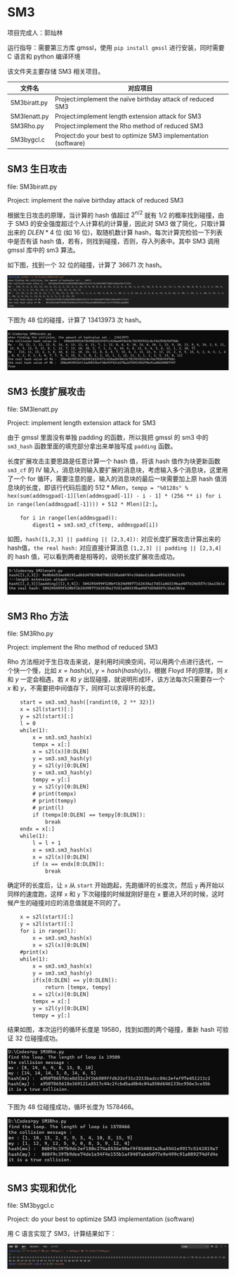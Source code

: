 # SM3

项目完成人：郭灿林

运行指导：需要第三方库 gmssl，使用 `pip install gmssl` 进行安装，同时需要 C 语言和 python 编译环境

该文件夹主要存储 SM3 相关项目。

| 文件名 | 对应项目 |
| --- | --- |
| SM3biratt.py | Project:implement the naïve birthday attack of reduced SM3 |
| SM3lenatt.py | Project:implement length extension attack for SM3 |
| SM3Rho.py | Project:implement the Rho method of reduced SM3 |
| SM3bygcl.c | Project:do your best to optimize SM3 implementation (software) |

## SM3 生日攻击

file: SM3biratt.py

Project: implement the naïve birthday attack of reduced SM3

根据生日攻击的原理，当计算的 hash 值超过 $2^{n/2}$ 就有 $1/2$ 的概率找到碰撞，由于 SM3 的安全强度超过个人计算机的计算量，因此对 SM3 做了简化，只取计算出来的 $DLEN*4$ 位 (如 16 位)，取随机数计算 hash，每次计算完检验一下列表中是否有该 hash 值，若有，则找到碰撞，否则，存入列表中。其中 SM3 调用 gmssl 库中的 sm3 算法。

如下图，找到一个 32 位的碰撞，计算了 36671 次 hash。

![pic](/SM3bygcl/ScreenShot/birthday.png)

下图为 48 位的碰撞，计算了 13413973 次 hash。

![pic](/SM3bygcl/ScreenShot/birthday48.png)

## SM3 长度扩展攻击

file: SM3lenatt.py

Project: implement length extension attack for SM3

由于 gmssl 里面没有单独 padding 的函数，所以我把 gmssl 的 sm3 中的 `sm3_hash` 函数里面的填充部分拿出来单独写成 `padding` 函数。

长度扩展攻击主要思路是任意计算一个 hash 值，将该 hash 值作为块更新函数 `sm3_cf` 的 IV 输入，消息块则输入要扩展的消息块，考虑输入多个消息块，这里用了一个 for 循环，需要注意的是，输入的消息块的最后一块需要加上原 hash 值消息块的长度，即该行代码后面的 $512*Mlen$，`tempp = "%0128s" % hex(sum(addmsgpad[-1][len(addmsgpad[-1]) - i - 1] * (256 ** i) for i in range(len(addmsgpad[-1]))) + 512 * Mlen)[2:]`。

```
    for i in range(len(addmsgpad)):
        digest1 = sm3.sm3_cf(temp, addmsgpad[i])
```

如图，`hash([1,2,3] || padding || [2,3,4]):` 对应长度扩展攻击计算出来的hash值，`the real hash:` 对应直接计算消息 `[1,2,3] || padding || [2,3,4]` 的 hash 值，可以看到两者是相等的，说明长度扩展攻击成功。

![pic](/SM3bygcl/ScreenShot/LengthExtension.png)

## SM3 Rho 方法

file: SM3Rho.py

Project: implement the Rho method of reduced SM3

Rho 方法相对于生日攻击来说，是利用时间换空间，可以用两个点进行迭代，一个快一个慢，比如 $x=hash(x),\ y=hash(hash(y))$，根据 Floyd 环的原理，则 $x$ 和 $y$ 一定会相遇，若 $x$ 和 $y$ 出现碰撞，就说明形成环，该方法每次只需要存一个 $x$ 和 $y$，不需要把中间值存下，同样可以求得环的长度。

```
    start = sm3.sm3_hash([randint(0, 2 ** 32)])
    x = s2l(start)[:]
    y = s2l(start)[:]
    l = 0
    while(1):
        x = sm3.sm3_hash(x)
        tempx = x[:]
        x = s2l(x)[0:DLEN]
        y = sm3.sm3_hash(y)
        y = s2l(y)[0:DLEN]
        y = sm3.sm3_hash(y)
        tempy = y[:]
        y = s2l(y)[0:DLEN]
        # print(tempx)
        # print(tempy)
        # print(l)
        if (tempx[0:DLEN] == tempy[0:DLEN]):
            break
    endx = x[:]
    while(1):
        l = l + 1
        x = sm3.sm3_hash(x)
        x = s2l(x)[0:DLEN]
        if (x == endx[0:DLEN]):
            break
```

确定环的长度后，让 `x` 从 `start` 开始跑起，先跑循环的长度次，然后 `y` 再开始以同样的速度跑，这样 `x` 和 `y` 下次碰撞的时候就刚好是在 `x` 要进入环的时候，这时候产生的碰撞对应的消息值就是不同的了。

```
    x = s2l(start)[:]
    y = s2l(start)[:]
    for i in range(l):
        x = sm3.sm3_hash(x)
        x = s2l(x)[0:DLEN]
    #print(x)
    while(1):
        x = sm3.sm3_hash(x)
        y = sm3.sm3_hash(y)
        if(x[0:DLEN] == y[0:DLEN]):
            return [tempx, tempy]
        x = s2l(x)[0:DLEN]
        tempx = x[:]
        y = s2l(y)[0:DLEN]
        tempy = y[:]
```

结果如图，本次运行的循环长度是 19580，找到如图的两个碰撞，重新 hash 可验证 32 位碰撞成功。

![pic](/SM3bygcl/ScreenShot/Rho.png)

下图为 48 位碰撞成功，循环长度为 1578466。

![pic](/SM3bygcl/ScreenShot/Rho48.png)

## SM3 实现和优化

file: SM3bygcl.c

Project: do your best to optimize SM3 implementation (software)

用 C 语言实现了 SM3，计算结果如下：

![pic](./ScreenShot/SM3_result.png)
